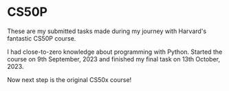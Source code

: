 # CS50P
These are my submitted tasks made during my journey with Harvard's fantastic CS50P course.

I had close-to-zero knowledge about programming with Python.
Started the course on 9th September, 2023 and finished my final task on 13th October, 2023.

Now next step is the original CS50x course!

